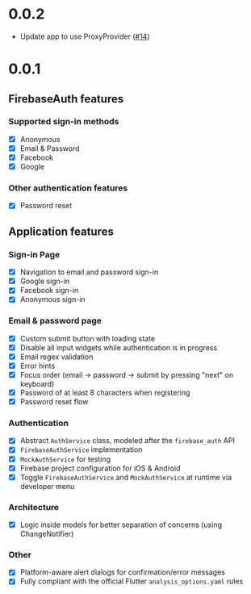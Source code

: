 # 0.0.2

- Update app to use ProxyProvider ([#14](https://github.com/bizz84/firebase_auth_demo_flutter/pull/14))

# 0.0.1

## FirebaseAuth features

### Supported sign-in methods

- [x] Anonymous
- [x] Email & Password
- [x] Facebook
- [x] Google

### Other authentication features

- [x] Password reset

## Application features

### Sign-in Page

- [x] Navigation to email and password sign-in
- [x] Google sign-in
- [x] Facebook sign-in
- [x] Anonymous sign-in

### Email & password page

- [x] Custom submit button with loading state
- [x] Disable all input widgets while authentication is in progress
- [x] Email regex validation
- [x] Error hints
- [x] Focus order (email -> password -> submit by pressing "next" on keyboard)
- [x] Password of at least 8 characters when registering
- [x] Password reset flow

### Authentication

- [x] Abstract `AuthService` class, modeled after the `firebase_auth` API
- [x] `FirebaseAuthService` implementation
- [x] `MockAuthService` for testing
- [x] Firebase project configuration for iOS & Android
- [x] Toggle `FirebaseAuthService` and `MockAuthService` at runtime via developer menu

### Architecture

- [x] Logic inside models for better separation of concerns (using ChangeNotifier)

### Other

- [x] Platform-aware alert dialogs for confirmation/error messages
- [x] Fully compliant with the official Flutter `analysis_options.yaml` rules

